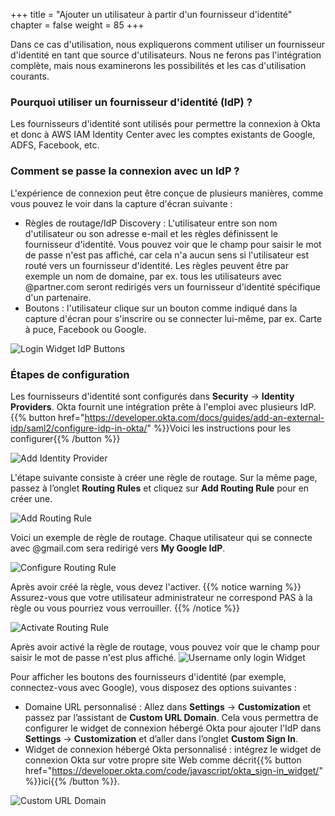 +++
title = "Ajouter un utilisateur à partir d'un fournisseur d'identité"
chapter = false
weight = 85
+++

Dans ce cas d'utilisation, nous expliquerons comment utiliser un fournisseur d'identité en tant que source d'utilisateurs. Nous ne ferons pas l'intégration complète, mais nous examinerons les possibilités et les cas d'utilisation courants.

### Pourquoi utiliser un fournisseur d'identité (IdP) ?
Les fournisseurs d'identité sont utilisés pour permettre la connexion à Okta et donc à AWS IAM Identity Center avec les comptes existants de Google, ADFS, Facebook, etc.

### Comment se passe la connexion avec un IdP ?
L'expérience de connexion peut être conçue de plusieurs manières, comme vous pouvez le voir dans la capture d'écran suivante :
- Règles de routage/IdP Discovery : L'utilisateur entre son nom d'utilisateur ou son adresse e-mail et les règles définissent le fournisseur d'identité. Vous pouvez voir que le champ pour saisir le mot de passe n'est pas affiché, car cela n'a aucun sens si l'utilisateur est routé vers un fournisseur d'identité. Les règles peuvent être par exemple un nom de domaine, par ex. tous les utilisateurs avec @partner.com seront redirigés vers un fournisseur d'identité spécifique d'un partenaire.
- Boutons : l'utilisateur clique sur un bouton comme indiqué dans la capture d'écran pour s'inscrire ou se connecter lui-même, par ex. Carte à puce, Facebook ou Google.

![Login Widget IdP Buttons](/images/725_login_widget_IdP_buttons.png)

### Étapes de configuration
Les fournisseurs d'identité sont configurés dans **Security** -> **Identity Providers**. Okta fournit une intégration prête à l'emploi avec plusieurs IdP.{{% button href="https://developer.okta.com/docs/guides/add-an-external-idp/saml2/configure-idp-in-okta/" %}}Voici les instructions pour les configurer{{% /button %}}

![Add Identity Provider](/images/720_add_identity_provider.png)

L'étape suivante consiste à créer une règle de routage. Sur la même page, passez à l’onglet **Routing Rules** et cliquez sur **Add Routing Rule** pour en créer une.

![Add Routing Rule](/images/721_add_routing_rule.png)

Voici un exemple de règle de routage. Chaque utilisateur qui se connecte avec @gmail.com sera redirigé vers **My Google IdP**.

![Configure Routing Rule](/images/722_configure_routing_rule.png)

Après avoir créé la règle, vous devez l'activer.
{{% notice warning %}}
Assurez-vous que votre utilisateur administrateur ne correspond PAS à la règle ou vous pourriez vous verrouiller.
{{% /notice %}}

![Activate Routing Rule](/images/723_activate_routing_rule.png)

Après avoir activé la règle de routage, vous pouvez voir que le champ pour saisir le mot de passe n'est plus affiché.
![Username only login Widget](/images/724_username_only_login_widget.png)

Pour afficher les boutons des fournisseurs d'identité (par exemple, connectez-vous avec Google), vous disposez des options suivantes :
- Domaine URL personnalisé : Allez dans **Settings** -> **Customization** et passez par l’assistant de **Custom URL Domain**. Cela vous permettra de configurer le widget de connexion hébergé Okta pour ajouter l'IdP dans **Settings** -> **Customization** et d’aller dans l’onglet **Custom Sign In**.
- Widget de connexion hébergé Okta personnalisé : intégrez le widget de connexion Okta sur votre propre site Web comme décrit{{% button href="https://developer.okta.com/code/javascript/okta_sign-in_widget/" %}}ici{{% /button %}}.

![Custom URL Domain](/images/726_custom_URL_domain.png)
